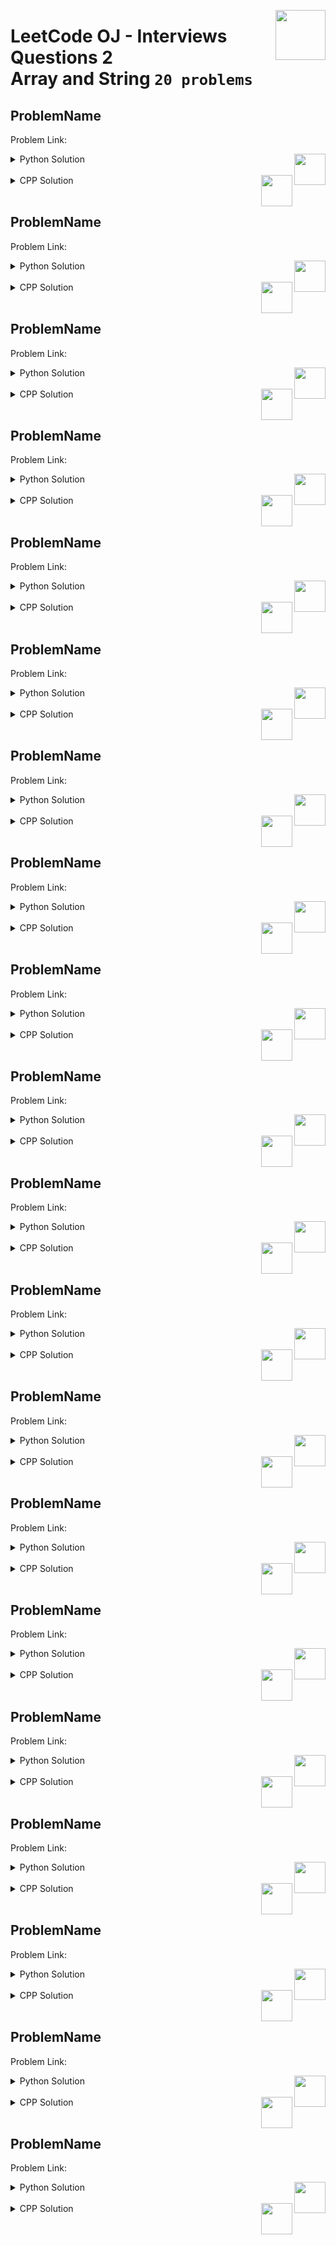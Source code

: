 <a href="/level-2/leetcode/interviews-questions-2/solutions/array-string.md"><img align="right" width="80" src="/logos/leetcode.png"></img></a>

# LeetCode OJ - Interviews Questions 2 <br> Array and String `20 problems`

## ProblemName
Problem Link:

<a href="/level-2/leetcode/interviews-questions-2/solutions/array-string.md"><img align="right" width="50" src="https://github.com/cs-MohamedAyman/cs-MohamedAyman/blob/master/repos-logos/python.png"></img></a>
<details>
    <summary>Python Solution</summary>

```python

```

</details>
<br>
<a href="/level-2/leetcode/interviews-questions-2/solutions/array-string.md"><img align="right" width="50" src="https://github.com/cs-MohamedAyman/cs-MohamedAyman/blob/master/repos-logos/cpp.png"></img></a>
<details>
    <summary>CPP Solution</summary>

```cpp

```

</details>
<br>

## ProblemName
Problem Link:

<a href="/level-2/leetcode/interviews-questions-2/solutions/array-string.md"><img align="right" width="50" src="https://github.com/cs-MohamedAyman/cs-MohamedAyman/blob/master/repos-logos/python.png"></img></a>
<details>
    <summary>Python Solution</summary>

```python

```

</details>
<br>
<a href="/level-2/leetcode/interviews-questions-2/solutions/array-string.md"><img align="right" width="50" src="https://github.com/cs-MohamedAyman/cs-MohamedAyman/blob/master/repos-logos/cpp.png"></img></a>
<details>
    <summary>CPP Solution</summary>

```cpp

```

</details>
<br>

## ProblemName
Problem Link:

<a href="/level-2/leetcode/interviews-questions-2/solutions/array-string.md"><img align="right" width="50" src="https://github.com/cs-MohamedAyman/cs-MohamedAyman/blob/master/repos-logos/python.png"></img></a>
<details>
    <summary>Python Solution</summary>

```python

```

</details>
<br>
<a href="/level-2/leetcode/interviews-questions-2/solutions/array-string.md"><img align="right" width="50" src="https://github.com/cs-MohamedAyman/cs-MohamedAyman/blob/master/repos-logos/cpp.png"></img></a>
<details>
    <summary>CPP Solution</summary>

```cpp

```

</details>
<br>

## ProblemName
Problem Link:

<a href="/level-2/leetcode/interviews-questions-2/solutions/array-string.md"><img align="right" width="50" src="https://github.com/cs-MohamedAyman/cs-MohamedAyman/blob/master/repos-logos/python.png"></img></a>
<details>
    <summary>Python Solution</summary>

```python

```

</details>
<br>
<a href="/level-2/leetcode/interviews-questions-2/solutions/array-string.md"><img align="right" width="50" src="https://github.com/cs-MohamedAyman/cs-MohamedAyman/blob/master/repos-logos/cpp.png"></img></a>
<details>
    <summary>CPP Solution</summary>

```cpp

```

</details>
<br>

## ProblemName
Problem Link:

<a href="/level-2/leetcode/interviews-questions-2/solutions/array-string.md"><img align="right" width="50" src="https://github.com/cs-MohamedAyman/cs-MohamedAyman/blob/master/repos-logos/python.png"></img></a>
<details>
    <summary>Python Solution</summary>

```python

```

</details>
<br>
<a href="/level-2/leetcode/interviews-questions-2/solutions/array-string.md"><img align="right" width="50" src="https://github.com/cs-MohamedAyman/cs-MohamedAyman/blob/master/repos-logos/cpp.png"></img></a>
<details>
    <summary>CPP Solution</summary>

```cpp

```

</details>
<br>

## ProblemName
Problem Link:

<a href="/level-2/leetcode/interviews-questions-2/solutions/array-string.md"><img align="right" width="50" src="https://github.com/cs-MohamedAyman/cs-MohamedAyman/blob/master/repos-logos/python.png"></img></a>
<details>
    <summary>Python Solution</summary>

```python

```

</details>
<br>
<a href="/level-2/leetcode/interviews-questions-2/solutions/array-string.md"><img align="right" width="50" src="https://github.com/cs-MohamedAyman/cs-MohamedAyman/blob/master/repos-logos/cpp.png"></img></a>
<details>
    <summary>CPP Solution</summary>

```cpp

```

</details>
<br>

## ProblemName
Problem Link:

<a href="/level-2/leetcode/interviews-questions-2/solutions/array-string.md"><img align="right" width="50" src="https://github.com/cs-MohamedAyman/cs-MohamedAyman/blob/master/repos-logos/python.png"></img></a>
<details>
    <summary>Python Solution</summary>

```python

```

</details>
<br>
<a href="/level-2/leetcode/interviews-questions-2/solutions/array-string.md"><img align="right" width="50" src="https://github.com/cs-MohamedAyman/cs-MohamedAyman/blob/master/repos-logos/cpp.png"></img></a>
<details>
    <summary>CPP Solution</summary>

```cpp

```

</details>
<br>

## ProblemName
Problem Link:

<a href="/level-2/leetcode/interviews-questions-2/solutions/array-string.md"><img align="right" width="50" src="https://github.com/cs-MohamedAyman/cs-MohamedAyman/blob/master/repos-logos/python.png"></img></a>
<details>
    <summary>Python Solution</summary>

```python

```

</details>
<br>
<a href="/level-2/leetcode/interviews-questions-2/solutions/array-string.md"><img align="right" width="50" src="https://github.com/cs-MohamedAyman/cs-MohamedAyman/blob/master/repos-logos/cpp.png"></img></a>
<details>
    <summary>CPP Solution</summary>

```cpp

```

</details>
<br>

## ProblemName
Problem Link:

<a href="/level-2/leetcode/interviews-questions-2/solutions/array-string.md"><img align="right" width="50" src="https://github.com/cs-MohamedAyman/cs-MohamedAyman/blob/master/repos-logos/python.png"></img></a>
<details>
    <summary>Python Solution</summary>

```python

```

</details>
<br>
<a href="/level-2/leetcode/interviews-questions-2/solutions/array-string.md"><img align="right" width="50" src="https://github.com/cs-MohamedAyman/cs-MohamedAyman/blob/master/repos-logos/cpp.png"></img></a>
<details>
    <summary>CPP Solution</summary>

```cpp

```

</details>
<br>

## ProblemName
Problem Link:

<a href="/level-2/leetcode/interviews-questions-2/solutions/array-string.md"><img align="right" width="50" src="https://github.com/cs-MohamedAyman/cs-MohamedAyman/blob/master/repos-logos/python.png"></img></a>
<details>
    <summary>Python Solution</summary>

```python

```

</details>
<br>
<a href="/level-2/leetcode/interviews-questions-2/solutions/array-string.md"><img align="right" width="50" src="https://github.com/cs-MohamedAyman/cs-MohamedAyman/blob/master/repos-logos/cpp.png"></img></a>
<details>
    <summary>CPP Solution</summary>

```cpp

```

</details>
<br>

## ProblemName
Problem Link:

<a href="/level-2/leetcode/interviews-questions-2/solutions/array-string.md"><img align="right" width="50" src="https://github.com/cs-MohamedAyman/cs-MohamedAyman/blob/master/repos-logos/python.png"></img></a>
<details>
    <summary>Python Solution</summary>

```python

```

</details>
<br>
<a href="/level-2/leetcode/interviews-questions-2/solutions/array-string.md"><img align="right" width="50" src="https://github.com/cs-MohamedAyman/cs-MohamedAyman/blob/master/repos-logos/cpp.png"></img></a>
<details>
    <summary>CPP Solution</summary>

```cpp

```

</details>
<br>

## ProblemName
Problem Link:

<a href="/level-2/leetcode/interviews-questions-2/solutions/array-string.md"><img align="right" width="50" src="https://github.com/cs-MohamedAyman/cs-MohamedAyman/blob/master/repos-logos/python.png"></img></a>
<details>
    <summary>Python Solution</summary>

```python

```

</details>
<br>
<a href="/level-2/leetcode/interviews-questions-2/solutions/array-string.md"><img align="right" width="50" src="https://github.com/cs-MohamedAyman/cs-MohamedAyman/blob/master/repos-logos/cpp.png"></img></a>
<details>
    <summary>CPP Solution</summary>

```cpp

```

</details>
<br>

## ProblemName
Problem Link:

<a href="/level-2/leetcode/interviews-questions-2/solutions/array-string.md"><img align="right" width="50" src="https://github.com/cs-MohamedAyman/cs-MohamedAyman/blob/master/repos-logos/python.png"></img></a>
<details>
    <summary>Python Solution</summary>

```python

```

</details>
<br>
<a href="/level-2/leetcode/interviews-questions-2/solutions/array-string.md"><img align="right" width="50" src="https://github.com/cs-MohamedAyman/cs-MohamedAyman/blob/master/repos-logos/cpp.png"></img></a>
<details>
    <summary>CPP Solution</summary>

```cpp

```

</details>
<br>

## ProblemName
Problem Link:

<a href="/level-2/leetcode/interviews-questions-2/solutions/array-string.md"><img align="right" width="50" src="https://github.com/cs-MohamedAyman/cs-MohamedAyman/blob/master/repos-logos/python.png"></img></a>
<details>
    <summary>Python Solution</summary>

```python

```

</details>
<br>
<a href="/level-2/leetcode/interviews-questions-2/solutions/array-string.md"><img align="right" width="50" src="https://github.com/cs-MohamedAyman/cs-MohamedAyman/blob/master/repos-logos/cpp.png"></img></a>
<details>
    <summary>CPP Solution</summary>

```cpp

```

</details>
<br>

## ProblemName
Problem Link:

<a href="/level-2/leetcode/interviews-questions-2/solutions/array-string.md"><img align="right" width="50" src="https://github.com/cs-MohamedAyman/cs-MohamedAyman/blob/master/repos-logos/python.png"></img></a>
<details>
    <summary>Python Solution</summary>

```python

```

</details>
<br>
<a href="/level-2/leetcode/interviews-questions-2/solutions/array-string.md"><img align="right" width="50" src="https://github.com/cs-MohamedAyman/cs-MohamedAyman/blob/master/repos-logos/cpp.png"></img></a>
<details>
    <summary>CPP Solution</summary>

```cpp

```

</details>
<br>

## ProblemName
Problem Link:

<a href="/level-2/leetcode/interviews-questions-2/solutions/array-string.md"><img align="right" width="50" src="https://github.com/cs-MohamedAyman/cs-MohamedAyman/blob/master/repos-logos/python.png"></img></a>
<details>
    <summary>Python Solution</summary>

```python

```

</details>
<br>
<a href="/level-2/leetcode/interviews-questions-2/solutions/array-string.md"><img align="right" width="50" src="https://github.com/cs-MohamedAyman/cs-MohamedAyman/blob/master/repos-logos/cpp.png"></img></a>
<details>
    <summary>CPP Solution</summary>

```cpp

```

</details>
<br>

## ProblemName
Problem Link:

<a href="/level-2/leetcode/interviews-questions-2/solutions/array-string.md"><img align="right" width="50" src="https://github.com/cs-MohamedAyman/cs-MohamedAyman/blob/master/repos-logos/python.png"></img></a>
<details>
    <summary>Python Solution</summary>

```python

```

</details>
<br>
<a href="/level-2/leetcode/interviews-questions-2/solutions/array-string.md"><img align="right" width="50" src="https://github.com/cs-MohamedAyman/cs-MohamedAyman/blob/master/repos-logos/cpp.png"></img></a>
<details>
    <summary>CPP Solution</summary>

```cpp

```

</details>
<br>

## ProblemName
Problem Link:

<a href="/level-2/leetcode/interviews-questions-2/solutions/array-string.md"><img align="right" width="50" src="https://github.com/cs-MohamedAyman/cs-MohamedAyman/blob/master/repos-logos/python.png"></img></a>
<details>
    <summary>Python Solution</summary>

```python

```

</details>
<br>
<a href="/level-2/leetcode/interviews-questions-2/solutions/array-string.md"><img align="right" width="50" src="https://github.com/cs-MohamedAyman/cs-MohamedAyman/blob/master/repos-logos/cpp.png"></img></a>
<details>
    <summary>CPP Solution</summary>

```cpp

```

</details>
<br>

## ProblemName
Problem Link:

<a href="/level-2/leetcode/interviews-questions-2/solutions/array-string.md"><img align="right" width="50" src="https://github.com/cs-MohamedAyman/cs-MohamedAyman/blob/master/repos-logos/python.png"></img></a>
<details>
    <summary>Python Solution</summary>

```python

```

</details>
<br>
<a href="/level-2/leetcode/interviews-questions-2/solutions/array-string.md"><img align="right" width="50" src="https://github.com/cs-MohamedAyman/cs-MohamedAyman/blob/master/repos-logos/cpp.png"></img></a>
<details>
    <summary>CPP Solution</summary>

```cpp

```

</details>
<br>

## ProblemName
Problem Link:

<a href="/level-2/leetcode/interviews-questions-2/solutions/array-string.md"><img align="right" width="50" src="https://github.com/cs-MohamedAyman/cs-MohamedAyman/blob/master/repos-logos/python.png"></img></a>
<details>
    <summary>Python Solution</summary>

```python

```

</details>
<br>
<a href="/level-2/leetcode/interviews-questions-2/solutions/array-string.md"><img align="right" width="50" src="https://github.com/cs-MohamedAyman/cs-MohamedAyman/blob/master/repos-logos/cpp.png"></img></a>
<details>
    <summary>CPP Solution</summary>

```cpp

```

</details>
<br>
